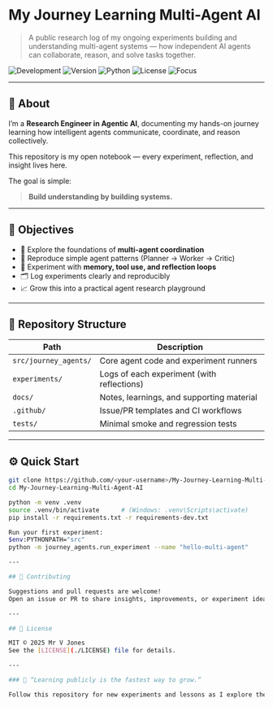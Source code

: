 # My Journey Learning Multi-Agent AI

> A public research log of my ongoing experiments building and understanding multi-agent systems — how independent AI agents can collaborate, reason, and solve tasks together.

![Development](https://img.shields.io/badge/status-in--development-yellow)
![Version](https://img.shields.io/badge/version-0.1.0-blue)
![Python](https://img.shields.io/badge/python-3.11+-brightgreen)
![License](https://img.shields.io/badge/license-MIT-green)
![Focus](https://img.shields.io/badge/focus-Agentic%20AI-orange)

---

## 🧩 About

I’m a **Research Engineer in Agentic AI**, documenting my hands-on journey learning how intelligent agents communicate, coordinate, and reason collectively.

This repository is my open notebook — every experiment, reflection, and insight lives here.

The goal is simple:  
> **Build understanding by building systems.**

---

## 🎯 Objectives

- 🧠 Explore the foundations of **multi-agent coordination**  
- 🧪 Reproduce simple agent patterns (Planner → Worker → Critic)  
- 🧰 Experiment with **memory, tool use, and reflection loops**  
- 🗂 Log experiments clearly and reproducibly  
- 📈 Grow this into a practical agent research playground  

---

## 📂 Repository Structure

| Path | Description |
|------|--------------|
| `src/journey_agents/` | Core agent code and experiment runners |
| `experiments/` | Logs of each experiment (with reflections) |
| `docs/` | Notes, learnings, and supporting material |
| `.github/` | Issue/PR templates and CI workflows |
| `tests/` | Minimal smoke and regression tests |

---

## ⚙️ Quick Start

```bash
git clone https://github.com/<your-username>/My-Journey-Learning-Multi-Agent-AI.git
cd My-Journey-Learning-Multi-Agent-AI

python -m venv .venv
source .venv/bin/activate      # (Windows: .venv\Scripts\activate)
pip install -r requirements.txt -r requirements-dev.txt

Run your first experiment:
$env:PYTHONPATH="src"
python -m journey_agents.run_experiment --name "hello-multi-agent"

---

## 💬 Contributing

Suggestions and pull requests are welcome!  
Open an issue or PR to share insights, improvements, or experiment ideas.

---

## 📜 License

MIT © 2025 Mr V Jones  
See the [LICENSE](./LICENSE) file for details.

---

### 🧠 “Learning publicly is the fastest way to grow.”

Follow this repository for new experiments and lessons as I explore the emerging field of **Agentic AI**.





